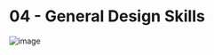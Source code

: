 # 04 - General Design Skills
![image](https://user-images.githubusercontent.com/28538812/197771678-4ea1c17b-dc7c-4cb9-b58b-b9fbe35b33d0.png)

